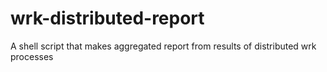 # wrk-distributed-report
A shell script that makes aggregated report from results of distributed wrk processes
